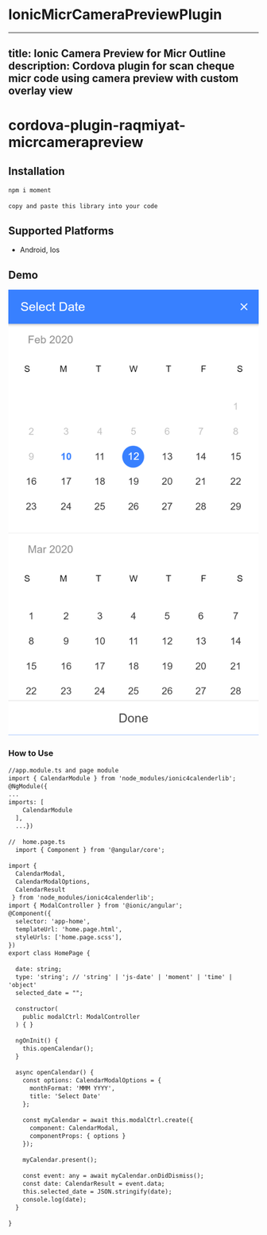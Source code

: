 # IonicMicrCameraPreviewPlugin

---
title: Ionic Camera Preview for Micr Outline 
description: Cordova plugin for scan cheque micr code using camera preview with custom overlay view
---

# cordova-plugin-raqmiyat-micrcamerapreview

## Installation
	npm i moment
	
	copy and paste this library into your code

## Supported Platforms
- Android, Ios

## Demo

![Image description](screenshots/screenshot.png)

### How to Use
```
//app.module.ts and page module
import { CalendarModule } from 'node_modules/ionic4calenderlib';
@NgModule({
...
imports: [
    CalendarModule
  ],
  ...})
  
//  home.page.ts
  import { Component } from '@angular/core';

import { 
  CalendarModal,
  CalendarModalOptions,
  CalendarResult
 } from 'node_modules/ionic4calenderlib';
import { ModalController } from '@ionic/angular';
@Component({
  selector: 'app-home',
  templateUrl: 'home.page.html',
  styleUrls: ['home.page.scss'],
})
export class HomePage {

  date: string;
  type: 'string'; // 'string' | 'js-date' | 'moment' | 'time' | 'object'
  selected_date = "";

  constructor(
    public modalCtrl: ModalController
  ) { }

  ngOnInit() {
    this.openCalendar();
  }

  async openCalendar() {
    const options: CalendarModalOptions = {
      monthFormat: 'MMM YYYY',
      title: 'Select Date'
    };

    const myCalendar = await this.modalCtrl.create({
      component: CalendarModal,
      componentProps: { options }
    });

    myCalendar.present();

    const event: any = await myCalendar.onDidDismiss();
    const date: CalendarResult = event.data;
    this.selected_date = JSON.stringify(date);
    console.log(date);
  }

}


```
